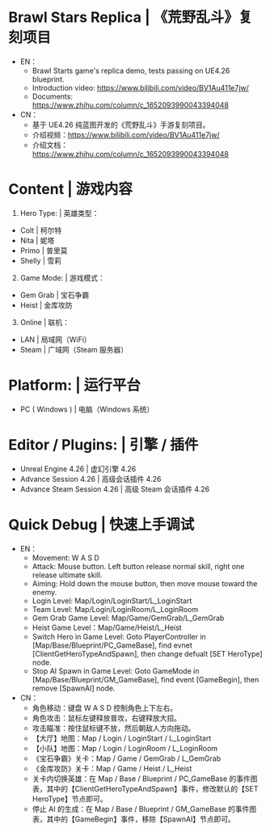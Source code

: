 # Brawl Stars Replica | 《荒野乱斗》复刻项目
- EN：
  - Brawl Starts game's replica demo, tests passing on UE4.26 blueprint.
  - Introduction video: https://www.bilibili.com/video/BV1Au411e7jw/
  - Documents: https://www.zhihu.com/column/c_1652093990043394048
- CN：
  - 基于 UE4.26 纯蓝图开发的《荒野乱斗》手游复刻项目。
  - 介绍视频：https://www.bilibili.com/video/BV1Au411e7jw/
  - 介绍文档：https://www.zhihu.com/column/c_1652093990043394048

# Content | 游戏内容
1. Hero Type: | 英雄类型：
- Colt | 柯尔特
- Nita | 妮塔
- Primo | 普里莫
- Shelly | 雪莉
2. Game Mode: | 游戏模式：
- Gem Grab | 宝石争霸
- Heist | 金库攻防
3. Online | 联机：
- LAN | 局域网（WiFi）
- Steam | 广域网（Steam 服务器）

# Platform: | 运行平台
- PC ( Windows ) | 电脑（Windows 系统）

# Editor / Plugins: | 引擎 / 插件
- Unreal Engine 4.26 | 虚幻引擎 4.26
- Advance Session 4.26 | 高级会话插件 4.26
- Advance Steam Session 4.26 | 高级 Steam 会话插件 4.26

# Quick Debug | 快速上手调试
- EN：
  - Movement: W A S D
  - Attack: Mouse button. Left button release normal skill, right one release ultimate skill.
  - Aiming: Hold down the mouse button, then move mouse toward the enemy.
  - Login Level: Map/Login/LoginStart/L_LoginStart
  - Team Level: Map/Login/LoginRoom/L_LoginRoom
  - Gem Grab Game Level: Map/Game/GemGrab/L_GemGrab
  - Heist Game Level：Map/Game/Heist/L_Heist
  - Switch Hero in Game Level: Goto PlayerController in [Map/Base/Blueprint/PC_GameBase], find evnet [ClientGetHeroTypeAndSpawn], then change defualt [SET HeroType] node.
  - Stop AI Spawn in Game Level: Goto GameMode in [Map/Base/Blueprint/GM_GameBase], find event [GameBegin], then remove [SpawnAI] node.
- CN：
  - 角色移动：键盘 W A S D 控制角色上下左右。
  - 角色攻击：鼠标左键释放普攻，右键释放大招。
  - 攻击瞄准：按住鼠标键不放，然后朝敌人方向拖动。
  - 【大厅】地图：Map / Login / LoginStart / L_LoginStart
  - 【小队】地图：Map / Login / LoginRoom / L_LoginRoom
  - 《宝石争霸》关卡：Map / Game / GemGrab / L_GemGrab
  - 《金库攻防》关卡：Map / Game / Heist / L_Heist
  - 关卡内切换英雄：在 Map / Base / Blueprint / PC_GameBase 的事件图表，其中的【ClientGetHeroTypeAndSpawn】事件，修改默认的【SET HeroType】节点即可。
  - 停止 AI 的生成：在 Map / Base / Blueprint / GM_GameBase 的事件图表，其中的【GameBegin】事件，移除【SpawnAI】节点即可。
